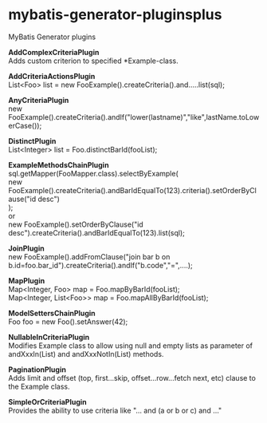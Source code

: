 mybatis-generator-pluginsplus
=============================

MyBatis Generator plugins

**AddComplexCriteriaPlugin**  
Adds custom criterion to specified *Example-class.

**AddCriteriaActionsPlugin**  
List&lt;Foo&gt; list = new FooExample().createCriteria().and.....list(sql);

**AnyCriteriaPlugin**  
new FooExample().createCriteria().andIf("lower(lastname)","like",lastName.toLowerCase());

**DistinctPlugin**  
List&lt;Integer&gt; list = Foo.distinctBarId(fooList);

**ExampleMethodsChainPlugin**  
sql.getMapper(FooMapper.class).selectByExample(  
    new FooExample().createCriteria().andBarIdEqualTo(123).criteria().setOrderByClause("id desc")  
);  
or  
new FooExample().setOrderByClause("id desc").createCriteria().andBarIdEqualTo(123).list(sql);  

**JoinPlugin**  
new FooExample().addFromClause("join bar b on b.id=foo.bar_id").createCriteria().andIf("b.code","=",....);

**MapPlugin**  
Map&lt;Integer, Foo&gt; map = Foo.mapByBarId(fooList);  
Map&lt;Integer, List&lt;Foo&gt;&gt; map = Foo.mapAllByBarId(fooList);

**ModelSettersChainPlugin**  
Foo foo = new Foo().setAnswer(42);

**NullableInCriteriaPlugin**  
Modifies Example class to allow using null and empty lists as parameter of andXxxIn(List) and andXxxNotIn(List) methods.

**PaginationPlugin**  
Adds limit and offset (top, first...skip, offset...row...fetch next, etc) clause to the Example class.

**SimpleOrCriteriaPlugin**  
Provides the ability to use criteria like "... and (a or b or c) and ..."

